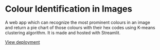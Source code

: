 # Colour Identification in Images
A web app which can recognize the most prominent colours in an image and return a pie chart of those colours with their hex codes using K-means clustering algorithm. It is made and hosted with Streamlit.

[View deployment](https://share.streamlit.io/rohankaran/color-identification)
